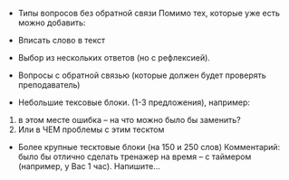 

- Типы вопросов без обратной связи 
Помимо тех, которые уже есть можно добавить: 
- Вписать слово в текст  
- Выбор из нескольких ответов (но с рефлексией). 


- Вопросы с обратной связью (которые должен будет проверять преподаватель)
-  Небольшие тексовые блоки. (1-3 предложения), например: 
1)  в этом месте ошибка – на что можно было бы заменить? 
2)  Или в ЧЕМ проблемы с этим тесктом 
- Более крупные тесктовые блоки (на 150 и 250 слов)
Комментарий: было бы отлично сделать тренажер на время – с таймером (например, у Вас 1 час). Напишите... 

